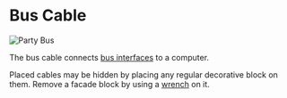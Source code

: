 # Bus Cable
![Party Bus](block:oc2:bus_cable)

The bus cable connects [bus interfaces](bus_interface.md) to a computer.

Placed cables may be hidden by placing any regular decorative block on them. Remove a facade block by using a [wrench](../item/wrench.md) on it.

